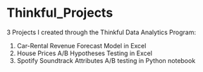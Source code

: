 # Thinkful_Projects
3 Projects I created through the Thinkful Data Analytics Program:
  1. Car-Rental Revenue Forecast Model in Excel
  2. House Prices A/B Hypotheses Testing in Excel 
  3. Spotify Soundtrack Attributes A/B testing in Python notebook

